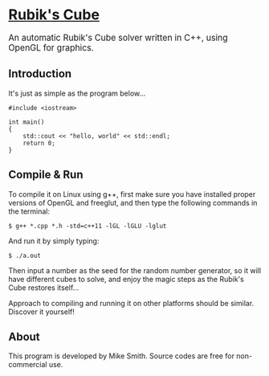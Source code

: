 # [Rubik's Cube](https://mike-leo-smith.github.io/RubiksCube/)

<big> An automatic Rubik's Cube solver written in C++, using OpenGL for graphics. </big>

## Introduction
It's just as simple as the program below...

```
#include <iostream>

int main()
{
    std::cout << "hello, world" << std::endl;
    return 0;
}
```

## Compile & Run
To compile it on Linux using g++, first make sure you have installed proper versions of OpenGL and freeglut, and then type the following commands in the terminal:

```
$ g++ *.cpp *.h -std=c++11 -lGL -lGLU -lglut
```

And run it by simply typing:

```
$ ./a.out
```

Then input a number as the seed for the random number generator, so it will have different cubes to solve, and enjoy the magic steps as the Rubik's Cube restores itself...

Approach to compiling and running it on other platforms should be similar. Discover it yourself!

## About

This program is developed by Mike Smith. Source codes are free for non-commercial use.
